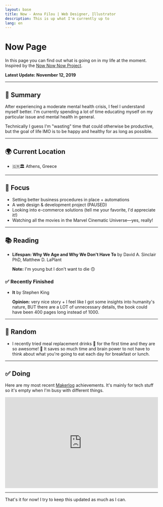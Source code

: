 ```yaml
---
layout: base
title: Now - Anna Filou | Web Designer, Illustrator
description: This is up what I'm currently up to
lang: en
---
```


# Now Page

In this page you can find out what is going on in my life at the moment.
Inspired by the [Now Now Now Project](https://nownownow.com/about).


**Latest Update: November 12, 2019**

---

## 📜 Summary

After experiencing a moderate mental health crisis, I feel I understand myself better. 
I'm currently spending a lot of time educating myself on my particular issue and mental health in general. 

Technically I guess I'm "wasting" time that could otherwise be productive, but the goal of life IMO is to be happy and healthy for as long as possible. 

---

## 🌍 Current Location
- 🇬🇷🏛️ Athens, Greece

---

## 🎯 Focus
- Setting better business procedures in place + automations
- A web design & development project (PAUSED)
- Looking into e-commerce solutions (tell me your favorite, I'd appreciate it!)
- Watching all the movies in the Marvel Cinematic Universe—yes, really!
---

## 📚 Reading
- **Lifespan: Why We Age and Why We Don't Have To** by David A. Sinclair PhD, Matthew D. LaPlant

    **Note:** I'm young but I don't want to die 🙃

### ✅ Recently Finished
- **It** by Stephen King

    **Opinion:** very nice story + I feel like I got some insights into humanity's nature, BUT there are a LOT of unnecessary details, the book could have been 400 pages long instead of 1000.

---

## 🎎 Random
- I recently tried meal replacement drinks 🥛 for the first time and they are so awesome! 🤩 It saves so much time and brain power to not have to think about what you're going to eat each day for breakfast or lunch.

---

## ✅ Doing
Here are my most recent [Makerlog](https://getmakerlog.com/about) achievements. It's mainly for tech stuff so it's empty when I'm busy with different things.

<iframe title="Makerlog Embed" height="300" style="width:100%" scrolling="no" frameborder="0" allowtransparency="true" src="https://api.getmakerlog.com/users/1293/embed"></iframe>

---

That's it for now! I try to keep this updated as much as I can.

